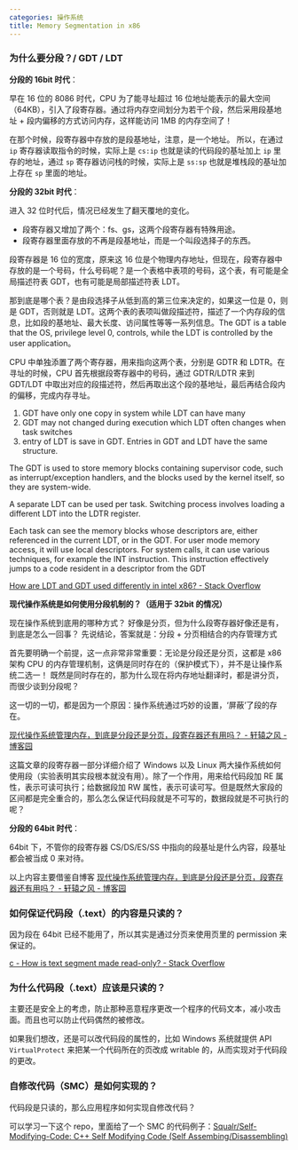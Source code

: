 ```yaml
---
categories: 操作系统
title: Memory Segmentation in x86
---
```


### 为什么要分段？/ GDT / LDT

**分段的 16bit 时代**：

早在 16 位的 8086 时代，CPU 为了能寻址超过 16 位地址能表示的最大空间（64KB），引入了段寄存器。通过将内存空间划分为若干个段，然后采用段基地址 + 段内偏移的方式访问内存，这样能访问 1MB 的内存空间了！

在那个时候，段寄存器中存放的是段基地址，注意，是一个地址。 所以，在通过 `ip` 寄存器读取指令的时候，实际上是 `cs:ip` 也就是读的代码段的基址加上 `ip` 里存的地址，通过 `sp` 寄存器访问栈的时候，实际上是 `ss:sp` 也就是堆栈段的基址加上存在 `sp` 里面的地址。

**分段的 32bit 时代**：

进入 32 位时代后，情况已经发生了翻天覆地的变化。

- 段寄存器又增加了两个：fs、gs，这两个段寄存器有特殊用途。
- 段寄存器里面存放的不再是段基地址，而是一个叫段选择子的东西。

段寄存器是 16 位的宽度，原来这 16 位是个物理内存地址，但现在，段寄存器中存放的是一个号码，什么号码呢？是一个表格中表项的号码，这个表，有可能是全局描述符表 GDT，也有可能是局部描述符表 LDT。

那到底是哪个表？是由段选择子从低到高的第三位来决定的，如果这一位是 0，则是 GDT，否则就是 LDT。这两个表的表项叫做段描述符，描述了一个内存段的信息，比如段的基地址、最大长度、访问属性等等一系列信息。The GDT is a table that the OS, privilege level 0, controls, while the LDT is controlled by the user application。

CPU 中单独添置了两个寄存器，用来指向这两个表，分别是 GDTR 和 LDTR。在寻址的时候，CPU 首先根据段寄存器中的号码，通过 GDTR/LDTR 来到 GDT/LDT 中取出对应的段描述符，然后再取出这个段的基地址，最后再结合段内的偏移，完成内存寻址。

1. GDT have only one copy in system while LDT can have many
2. GDT may not changed during execution which LDT often changes when task switches
3. entry of LDT is save in GDT. Entries in GDT and LDT have the same structure.

The GDT is used to store memory blocks containing supervisor code, such as interrupt/exception handlers, and the blocks used by the kernel itself, so they are system-wide.

A separate LDT can be used per task. Switching process involves loading a different LDT into the LDTR register.

Each task can see the memory blocks whose descriptors are, either referenced in the current LDT, or in the GDT. For user mode memory access, it will use local descriptors. For system calls, it can use various techniques, for example the INT instruction. This instruction effectively jumps to a code resident in a descriptor from the GDT

[How are LDT and GDT used differently in intel x86? - Stack Overflow](https://stackoverflow.com/questions/34243432/how-are-ldt-and-gdt-used-differently-in-intel-x86)

**现代操作系统是如何使用分段机制的？（适用于 32bit 的情况）**

现在操作系统到底用的哪种方式？ 好像是分页，但为什么段寄存器好像还是有，到底是怎么一回事？ 先说结论，答案就是：分段 + 分页相结合的内存管理方式

首先要明确一个前提，这一点非常非常重要：无论是分段还是分页，这都是 x86 架构 CPU 的内存管理机制，这俩是同时存在的（保护模式下），并不是让操作系统二选一！ 既然是同时存在的，那为什么现在将内存地址翻译时，都是讲分页，而很少谈到分段呢？

这一切的一切，都是因为一个原因：操作系统通过巧妙的设置，‘屏蔽’了段的存在。

[现代操作系统管理内存，到底是分段还是分页，段寄存器还有用吗？ - 轩辕之风 - 博客园](https://www.cnblogs.com/xuanyuan/p/15266447.html)

这篇文章的段寄存器一部分详细介绍了 Windows 以及 Linux 两大操作系统如何使用段（实验表明其实段根本就没有用）。除了一个作用，用来给代码段加 RE 属性，表示可读可执行；给数据段加 RW 属性，表示可读可写。但是既然大家段的区间都是完全重合的，那么怎么保证代码段就是不可写的，数据段就是不可执行的呢？

**分段的 64bit 时代**：

64bit 下，不管你的段寄存器 CS/DS/ES/SS 中指向的段基址是什么内容，段基址都会被当成 0 来对待。

以上内容主要借鉴自博客 [现代操作系统管理内存，到底是分段还是分页，段寄存器还有用吗？ - 轩辕之风 - 博客园](https://www.cnblogs.com/xuanyuan/p/15266447.html)

### 如何保证代码段（.text）的内容是只读的？

因为段在 64bit 已经不能用了，所以其实是通过分页来使用页里的 permission 来保证的。

[c - How is text segment made read-only? - Stack Overflow](https://stackoverflow.com/questions/59870800/how-is-text-segment-made-read-only)

### 为什么代码段（.text）应该是只读的？

主要还是安全上的考虑，防止那种恶意程序更改一个程序的代码文本，减小攻击面。而且也可以防止代码偶然的被修改。

如果我们想改，还是可以改代码段的属性的，比如 Windows 系统就提供 API `VirtualProtect` 来把某一个代码所在的页改成 writable 的，从而实现对于代码段的更改。

### 自修改代码（SMC）是如何实现的？

代码段是只读的，那么应用程序如何实现自修改代码？

可以学习一下这个 repo，里面给了一个 SMC 的代码例子：[Squalr/Self-Modifying-Code: C++ Self Modifying Code (Self Assembing/Disassembling)](https://github.com/Squalr/Self-Modifying-Code)
